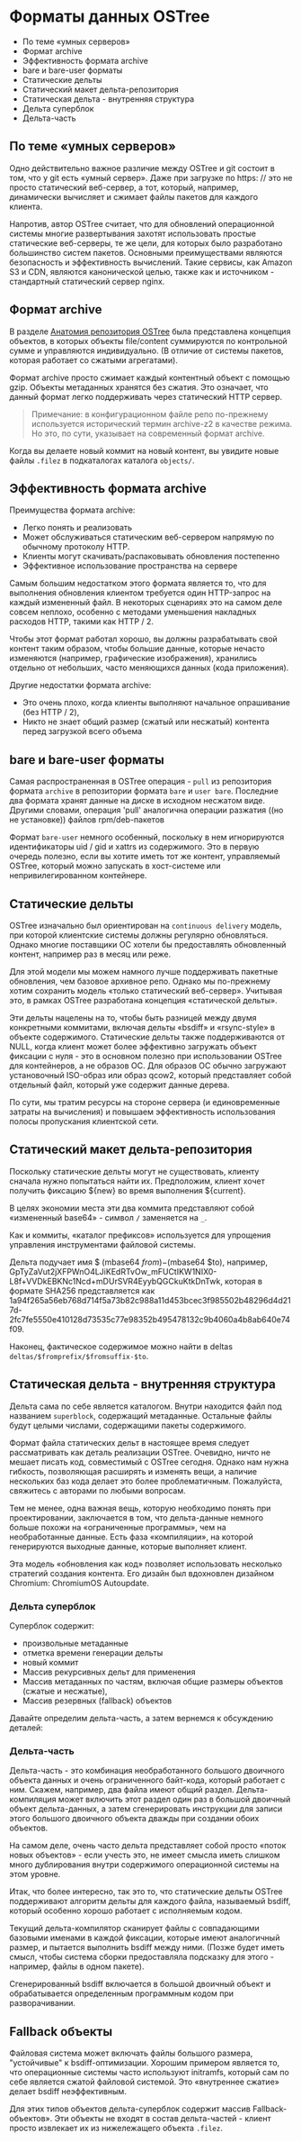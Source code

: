 # Форматы данных OSTree 

- По теме «умных серверов»
- Формат archive
- Эффективность формата archive
- bare и bare-user форматы
- Статические дельты
- Статический макет дельта-репозитория
- Статическая дельта - внутренняя структура
- Дельта суперблок
- Дельта-часть

## По теме «умных серверов»

Одно действительно важное различие между OSTree и git состоит в том, что у git есть «умный сервер». Даже при загрузке по https: // это не просто статический веб-сервер, а тот, который, например, динамически вычисляет и сжимает файлы пакетов для каждого клиента.

Напротив, автор OSTree считает, что для обновлений операционной системы многие развертывания захотят использовать простые статические веб-серверы, те же цели, для которых было разработано большинство систем пакетов. Основными преимуществами являются безопасность и эффективность вычислений. Такие сервисы, как Amazon S3 и CDN, являются канонической целью, 
также как и источником - стандартный статический сервер nginx. 

## Формат archive

В разделе [Анатомия репозитория OSTree](anatomy.md)  была представлена ​​концепция объектов, в которых объекты file/content суммируются по контрольной сумме и управляются индивидуально. (В отличие от системы пакетов, которая работает со сжатыми агрегатами).

Формат archive просто сжимает каждый контентный объект с помощью gzip. 
Объекты метаданных хранятся без сжатия. 
Это означает, что данный формат легко поддерживать через статический HTTP сервер. 
> Примечание: в конфигурационном файле репо по-прежнему используется исторический термин archive-z2 в качестве режима. Но это, по сути, указывает на современный формат archive.

Когда вы делаете новый коммит на новый контент, вы увидите новые файлы `.filez` в  подкаталогах каталога `objects/`.

## Эффективность формата archive

Преимущества формата archive:

- Легко понять и реализовать
- Может обслуживаться статическим веб-сервером напрямую по обычному протоколу HTTP.
- Клиенты могут скачивать/распаковывать обновления постепенно
- Эффективное использование пространства на сервере

Самым большим недостатком этого формата является то, что для выполнения обновления клиентом требуется один HTTP-запрос на каждый измененный файл. 
В некоторых сценариях это на самом деле совсем неплохо, особенно с методами уменьшения накладных расходов HTTP, такими как HTTP / 2.

Чтобы этот формат работал хорошо, вы должны разрабатывать свой контент таким образом, чтобы большие данные, 
которые нечасто изменяются (например, графические изображения), хранились отдельно от небольших, 
часто меняющихся данных (кода приложения).

Другие недостатки формата archive:

- Это очень плохо, когда клиенты выполняют начальное опрашивание (без HTTP / 2),
- Никто не знает общий размер (сжатый или несжатый) контента перед загрузкой всего объема


## bare и bare-user форматы

Самая распространенная в OSTree операция - `pull` из репозитория формата `archive` в репозитории формата `bare` и `user bare`. 
Последние два формата хранят данные на диске в исходном несжатом виде.
Другими словами, операция 'pull'  аналогична операции разжатия ((но не установке)) файлов rpm/deb-пакетов

Формат `bare-user`  немного особенный, поскольку в нем игнорируются идентификаторы uid / gid и xattrs из содержимого. 
Это в первую очередь полезно, если вы хотите иметь тот же контент, управляемый OSTree, который можно запускать в хост-системе или непривилегированном контейнере. 

## Статические дельты

OSTree изначально был ориентирован на `continuous delivery` модель, при которой клиентские системы должны регулярно обновляться. 
Однако многие поставщики ОС хотели бы предоставлять обновленный контент, например раз в месяц или реже.

Для этой модели мы можем намного лучше поддерживать пакетные обновления, чем базовое архивное репо. Однако мы по-прежнему хотим сохранить модель «только статический веб-сервер». 
Учитывая это, в рамках OSTree разработана концепция «статической дельты».

Эти дельты нацелены на то, чтобы быть разницей между двумя конкретными коммитами, включая дельты «bsdiff» и «rsync-style» в объекте содержимого. 
Статические дельты также поддерживаются от NULL, когда клиент может более эффективно загружать объект фиксации с нуля - это в основном полезно при использовании OSTree для контейнеров, а не образов ОС. 
Для образов ОС обычно загружают установочный ISO-образ или образ qcow2, который представляет собой отдельный файл, который уже содержит данные дерева.

По сути, мы тратим ресурсы  на стороне сервера (и единовременные затраты на вычисления) и повышаем эффективность использования полосы пропускания клиентской сети. 

## Статический макет дельта-репозитория

Поскольку статические дельты могут не существовать, клиенту сначала нужно попытаться найти их. 
Предположим, клиент хочет получить фиксацию ${new} во время выполнения ${current}.

В целях экономии места эти два коммита представляют собой «измененный base64» - символ `/` заменяется на `_`.

Как и коммиты, «каталог префиксов» используется для упрощения управления инструментами файловой системы.

Дельта подучает имя $ (mbase64 $from)-$(mbase64 $to), например, GpTyZaVut2jXFPWnO4LJiKEdRTvOw_mFUCtIKW1NIX0-L8f+VVDkEBKNc1Ncd+mDUrSVR4EyybQGCkuKtkDnTwk, которая в формате SHA256 представляется как 1a94f265a56eb768d714f5a73b82c988a11d453bcec3f985502b48296d4d217d-2fc7fe5550e410128d73535c77e98352b495478132c9b4060a4b8ab640e74f09.

Наконец, фактическое содержимое можно найти в deltas `deltas/$fromprefix/$fromsuffix-$to`. 

## Статическая дельта - внутренняя структура

Дельта сама по себе является каталогом. Внутри находится файл под названием `superblock`, содержащий метаданные. 
Остальные файлы будут целыми числами, содержащими пакеты содержимого.

Формат файла статических дельт в настоящее время следует рассматривать как деталь реализации OSTree. 
Очевидно, ничто не мешает писать код, совместимый с OSTree сегодня. Однако нам нужна гибкость, позволяющая расширять и изменять вещи, а наличие нескольких баз кода делает это более проблематичным. Пожалуйста, свяжитесь с авторами по любыми вопросам.

Тем не менее, одна важная вещь, которую необходимо понять при проектировании, заключается в том, что дельта-данные немного больше похожи на «ограниченные программы», чем на необработанные данные. Есть фаза «компиляции», на которой генерируются выходные данные, которые выполняет клиент.

Эта модель «обновления как код» позволяет использовать несколько стратегий создания контента. Его дизайн был вдохновлен дизайном Chromium: ChromiumOS Autoupdate.

### Дельта суперблок

Суперблок содержит:

- произвольные метаданные
- отметка времени генерации дельты
- новый коммит
- Массив рекурсивных дельт для применения
- Массив метаданных по частям, включая общие размеры объектов (сжатые и несжатые),
- Массив резервных (fallback) объектов

Давайте определим дельта-часть, а затем вернемся к обсуждению деталей: 

### Дельта-часть

Дельта-часть - это комбинация необработанного большого двоичного объекта данных и очень ограниченного байт-кода, который работает с ним. Скажем, например, два файла имеют общий раздел. Дельта-компиляция может включить этот раздел один раз в большой двоичный объект дельта-данных, а затем сгенерировать инструкции для записи этого большого двоичного объекта дважды при создании обоих объектов.

На самом деле, очень часто дельта представляет собой просто «поток новых объектов» - если учесть это, не имеет смысла иметь слишком много дублирования внутри содержимого операционной системы на этом уровне.

Итак, что более интересно, так это то, что статические дельты OSTree поддерживают алгоритм дельты для каждого файла, называемый bsdiff, который особенно хорошо работает с исполняемым кодом.

Текущий дельта-компилятор сканирует файлы с совпадающими базовыми именами в каждой фиксации, которые имеют аналогичный размер, и пытается выполнить bsdiff между ними. (Позже будет иметь смысл, чтобы система сборки предоставляла подсказку для этого - например, файлы в одном пакете).

Сгенерированный bsdiff включается в большой двоичный объект и обрабатывается определенным программным кодом при разворачивании. 

## Fallback объекты

Файловая система может включать файлы большого размера, "устойчивые" к bsdiff-оптимизации. 
Хорошим примером является то, что операционные системы часто используют initramfs, который сам по себе является сжатой файловой системой. 
Это «внутреннее сжатие» делает bsdiff неэффективным.

Для этих типов объектов дельта-суперблок содержит массив Fallback-объектов». 
Эти объекты не входят в состав дельта-частей - клиент просто извлекает их из нижележащего объекта `.filez`. 

